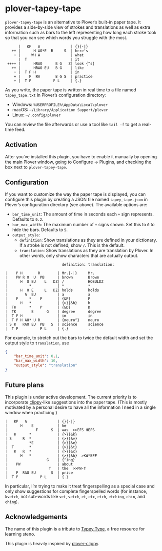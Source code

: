 # plover-tapey-tape

`plover-tapey-tape` is an alternative to Plover’s built-in paper tape.
It provides a side-by-side view of strokes and translations as well as
extra information such as bars to the left representing how long each
stroke took so that you can see which words you struggle with the most.

```
      |   KP   A              | {}{-|}
   ++ |      H AO*E  R     S  | here's
    + |     WH A              | what
      |  T                    | it
 ++++ |      HRAO      B G   Z| look {^s}
   ++ |      HRAO EU   B G    | like
    + |  T P H                | in
    + |    P  RA       B G S  | practice
    + |  T P          P L     | {.}
```

As you write, the paper tape is written in real time to a file named
`tapey_tape.txt` in Plover’s configuration directory:

- Windows: `%USERPROFILE%\AppData\Local\plover`
- macOS: `~/Library/Application Support/plover`
- Linux: `~/.config/plover`

You can review the file afterwards or use a tool like `tail -f` to
get a real-time feed.

## Activation

After you’ve installed this plugin, you have to enable it manually
by opening the main Plover window, going to Configure → Plugins, and
checking the box next to `plover-tapey-tape`.

## Configuration

If you want to customize the way the paper tape is displayed, you can
configure this plugin by creating a JSON file named `tapey_tape.json`
in Plover’s configuration directory (see above). The available options
are:

- `bar_time_unit`: The amount of time in seconds each `+` sign represents.
  Defaults to `0.2`.
- `bar_max_width`: The maximum number of `+` signs shown. Set this to `0`
  to hide the bars. Defaults to `5`.
- `output_style`:
    - `definition`: Show translations as they are defined in your dictionary.
      If a stroke is not defined, show `/`. This is the default.
    - `translation`: Show translations as they are translation by Plover.
      In other words, only show characters that are actually output.

```
                          definition: translation:

|    P H       R        | Mr.{-|}     Mr.
|    PW R O  U  PB      | brown       Brown
|      H  O EU    L   DZ| /           HOEULDZ
|          *            | *           *
|      H  O E     L   DZ| holds       holds
|        A  EU          | a           a
|    P     *    P       | {&P}        P
|      H   *            | {>}{&h}     h
|  TK      *    P       | {&D}        D
|  TK       E      G    | degree      degree
|  T P H                | in          in
|  T P H AO* U R        | {neuro^}    neuro
| S K   RAO EU  PB   S  | science     science
|  T P          P L     | {.}         .
```

For example, to stretch out the bars to twice the default width and set
the output style to `translation`, use

```json
{
    "bar_time_unit": 0.1,
    "bar_max_width": 10,
    "output_style": "translation"
}
```

## Future plans

This plugin is under active development. The current priority is to
incorporate [clippy](https://github.com/tckmn/plover_clippy)-like
suggestions into the paper tape. (This is mostly motivated by a
personal desire to have all the information I need in a single window
when practicing.)

```
|   KP   A              | {}{-|}
|      H    E           | he
|             F      S  | was  >>EFS HEFS
|   K      *            | {>}{&k}
| S     R  *            | {>}{&v}
|          *E           | {>}{&e}
|  T       *            | {>}{&t}
|   K   R  *            | {>}{&c}
|      H   *            | {>}{&h}  >KW*EFP
|                  G    | {^ing}
|    PW                 | about
|                   T   | the  >>PW-T
|    P  RAO EU       S  | price
|  T P          P L     | {.}
```

In particular, I’m trying to make it treat fingerspelling as a special
case and only show suggestions for complete fingerspelled words
(for instance, `kvetch`, not sub-words like `vet`, `vetch`, `et`,
`etc`, `etch`, `etching`, `chin`, and `ching`).

## Acknowledgements

The name of this plugin is a tribute to
[Typey Type](https://didoesdigital.com/typey-type/),
a free resource for learning steno.

This plugin is heavily inspired by
[plover-clippy](https://github.com/tckmn/plover_clippy).

